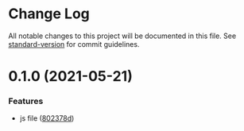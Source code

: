 # Change Log

All notable changes to this project will be documented in this file. See [standard-version](https://github.com/conventional-changelog/standard-version) for commit guidelines.

# 0.1.0 (2021-05-21)


### Features

* js file ([802378d](https://github.com/yy7054wyq5/API-types-automatic-converter/commit/802378d))
